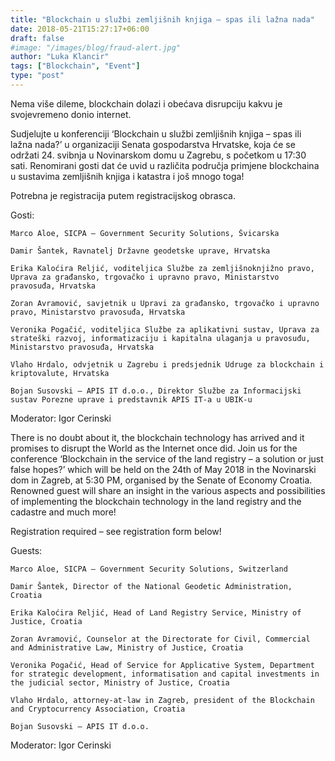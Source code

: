 ```yaml
---
title: "Blockchain u službi zemljišnih knjiga – spas ili lažna nada"
date: 2018-05-21T15:27:17+06:00
draft: false
#image: "/images/blog/fraud-alert.jpg"
author: "Luka Klancir"
tags: ["Blockchain", "Event"]
type: "post"
---
```


Nema više dileme, blockchain dolazi i obećava disrupciju kakvu je svojevremeno donio internet.

Sudjelujte u konferenciji ‘Blockchain u službi zemljišnih knjiga – spas ili lažna nada?’ u organizaciji Senata gospodarstva Hrvatske, koja će se održati 24. svibnja u Novinarskom domu u Zagrebu, s početkom u 17:30 sati. Renomirani gosti dat će uvid u različita područja primjene blockchaina u sustavima zemljišnih knjiga i katastra i još mnogo toga!

Potrebna je registracija putem registracijskog obrasca.

Gosti:

    Marco Aloe, SICPA – Government Security Solutions, Švicarska

    Damir Šantek, Ravnatelj Državne geodetske uprave, Hrvatska

    Erika Kaloćira Reljić, voditeljica Službe za zemljišnoknjižno pravo, Uprava za građansko, trgovačko i upravno pravo, Ministarstvo pravosuđa, Hrvatska

    Zoran Avramović, savjetnik u Upravi za građansko, trgovačko i upravno pravo, Ministarstvo pravosuđa, Hrvatska

    Veronika Pogačić, voditeljica Službe za aplikativni sustav, Uprava za strateški razvoj, informatizaciju i kapitalna ulaganja u pravosuđu, Ministarstvo pravosuđa, Hrvatska

    Vlaho Hrdalo, odvjetnik u Zagrebu i predsjednik Udruge za blockchain i kriptovalute, Hrvatska

    Bojan Susovski – APIS IT d.o.o., Direktor Službe za Informacijski sustav Porezne uprave i predstavnik APIS IT-a u UBIK-u

 

Moderator:    Igor Cerinski

There is no doubt about it, the blockchain technology has arrived and it promises to disrupt the World as the Internet once did. Join us for the conference ‘Blockchain in the service of the land registry – a solution or just false hopes?’ which will be held on the 24th of May 2018 in the Novinarski dom in Zagreb, at 5:30 PM, organised by the Senate of Economy Croatia. Renowned guest will share an insight in the various aspects and possibilities of implementing the blockchain technology in the land registry and the cadastre and much more!

Registration required – see registration form below!

Guests:

    Marco Aloe, SICPA – Government Security Solutions, Switzerland

    Damir Šantek, Director of the National Geodetic Administration, Croatia

    Erika Kaloćira Reljić, Head of Land Registry Service, Ministry of Justice, Croatia

    Zoran Avramović, Counselor at the Directorate for Civil, Commercial and Administrative Law, Ministry of Justice, Croatia

    Veronika Pogačić, Head of Service for Applicative System, Department for strategic development, informatisation and capital investments in the judicial sector, Ministry of Justice, Croatia

    Vlaho Hrdalo, attorney-at-law in Zagreb, president of the Blockchain and Cryptocurrency Association, Croatia

    Bojan Susovski – APIS IT d.o.o.

Moderator: Igor Cerinski
